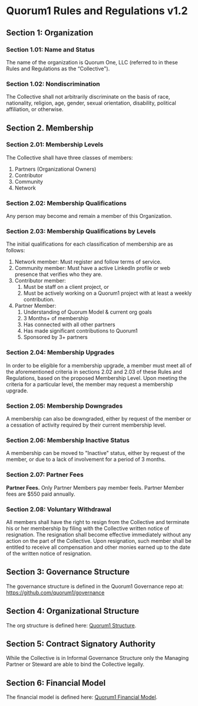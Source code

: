 # Quorum1 Rules and Regulations v1.2

## Section 1: Organization

### Section 1.01: Name and Status

The name of the organization is Quorum One, LLC (referred to in these Rules and Regulations as the “Collective"). 

### Section 1.02: Nondiscrimination

The Collective shall not arbitrarily discriminate on the basis of race, nationality, religion, age, gender, sexual orientation, disability, political affiliation, or otherwise.

## Section 2. Membership

### Section 2.01: Membership Levels

The Collective shall have three classes of members: 
1. Partners (Organizational Owners)
2. Contributor
3. Community
4. Network
 
### Section 2.02: Membership Qualifications

Any person may become and remain a member of this Organization.

### Section 2.03: Membership Qualifications by Levels

The initial qualifications for each classification of membership are as follows:
1. Network member: Must register and follow terms of service.
2. Community member: Must have a active LinkedIn profile or web presence that verifies who they are.
3. Contributor member:
   1. Must be staff on a client project, or
   2. Must be actively working on a Quorum1 project with at least a weekly contribution.
4. Partner Member:
   1. Understanding of Quorum Model & current org goals
   2. 3 Months+ of membership
   3. Has connected with all other partners
   4. Has made significant contributions to Quorum1
   5. Sponsored by 3+ partners

### Section 2.04: Membership Upgrades

In order to be eligible for a membership upgrade, a member must meet all of the aforementioned criteria in sections 2.02 and 2.03 of these Rules and Regulations, based on the proposed Membership Level. Upon meeting the criteria for a particular level, the member may request a membership upgrade. 
 
### Section 2.05: Membership Downgrades

A membership can also be downgraded, either by request of the member or a cessation of activity required by their current membership level.

### Section 2.06: Membership Inactive Status

A membership can be moved to "Inactive" status, either by request of the member, or due to a lack of involvement for a period of 3 months.
 
### Section 2.07: Partner Fees
 
**Partner Fees.** Only Partner Members pay member feels. Partner Member fees are $550 paid annually.
 
### Section 2.08: Voluntary Withdrawal
 
All members shall have the right to resign from the Collective and terminate his or her membership by filing with the Collective written notice of resignation. The resignation shall become effective immediately without any action on the part of the Collective. Upon resignation, such member shall be entitled to receive all compensation and other monies earned up to the date of the written notice of resignation.

## Section 3: Governance Structure

The governance structure is defined in the Quorum1 Governance repo at: https://github.com/quorum1/governance

## Section 4: Organizational Structure

The org structure is defined here: [Quorum1 Structure](./structure.md).

## Section 5: Contract Signatory Authority

While the Collective is in Informal Governance Structure only the Managing Partner or Steward are able to bind the Collective legally.

## Section 6: Financial Model

The financial model is defined here: [Quorum1 Financial Model](./financial-model.md).
